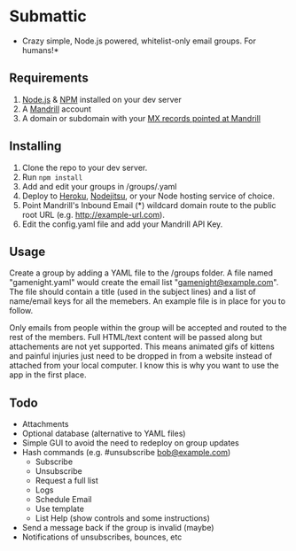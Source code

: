 Submattic
=========

* Crazy simple, Node.js powered, whitelist-only email groups. For humans!*

## Requirements

1. [Node.js](http://nodejs.com) & [NPM](http://npmjs.com) installed on your dev server
2. A [Mandrill](http://mandrill.com) account
3. A domain or subdomain with your [MX records pointed at Mandrill](http://help.mandrill.com/entries/21699367-Overview)

## Installing

1. Clone the repo to your dev server.
2. Run `npm install`
3. Add and edit your groups in /groups/<name of your group>.yaml
4. Deploy to [Heroku](http://heroku.com), [Nodejitsu](http://nodejitsu.com), or your Node hosting service of choice.
5. Point Mandrill's Inbound Email (*) wildcard domain route to the public root URL (e.g. http://example-url.com).
6. Edit the config.yaml file and add your Mandrill API Key.

## Usage
Create a group by adding a YAML file to the /groups folder. A file named "gamenight.yaml" would create the email list "gamenight@example.com". The file should contain a title (used in the subject lines) and a list of name/email keys for all the memebers. An example file is in place for you to follow.

Only emails from people within the group will be accepted and routed to the rest of the members. Full HTML/text content will be passed along but attachements are not yet supported. This means animated gifs of kittens and painful injuries just need to be dropped in from a website instead of attached from your local computer. I know this is why you want to use the app in the first place.

## Todo
- Attachments
- Optional database (alternative to YAML files)
- Simple GUI to avoid the need to redeploy on group updates
- Hash commands (e.g. #unsubscribe bob@example.com)
  - Subscribe
  - Unsubscribe
  - Request a full list
  - Logs
  - Schedule Email
  - Use template
  - List Help (show controls and some instructions)
- Send a message back if the group is invalid (maybe)
- Notifications of unsubscribes, bounces, etc